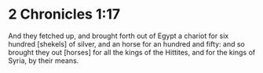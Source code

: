 # 2 Chronicles 1:17

And they fetched up, and brought forth out of Egypt a chariot for six hundred [shekels] of silver, and an horse for an hundred and fifty: and so brought they out [horses] for all the kings of the Hittites, and for the kings of Syria, by their means.